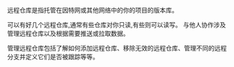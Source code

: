 远程仓库是指托管在因特网或其他网络中的你的项目的版本库。 

可以有好几个远程仓库,通常有些仓库对你只读,有些则可以读写。 与他人协作涉及管理远程仓库以及根据需要推送或拉取数据。 

管理远程仓库包括了解如何添加远程仓库、移除无效的远程仓库、管理不同的远程分支并定义它们是否被跟踪等等。